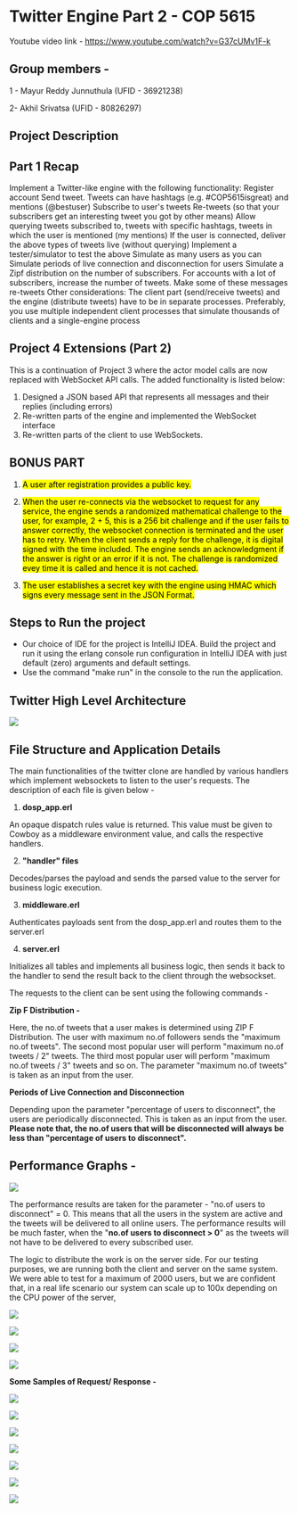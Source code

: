 
# **Twitter Engine Part 2  - COP 5615**

Youtube video link - https://www.youtube.com/watch?v=G37cUMv1F-k

## **Group members -**

1 - Mayur Reddy Junnuthula (UFID - 36921238)

2-  Akhil Srivatsa (UFID - 80826297)

## **Project Description**

## **Part 1 Recap**

Implement a Twitter-like engine with the following functionality:
Register account
Send tweet. Tweets can have hashtags (e.g. #COP5615isgreat) and mentions (@bestuser)
Subscribe to user's tweets
Re-tweets (so that your subscribers get an interesting tweet you got by other means)
Allow querying tweets subscribed to, tweets with specific hashtags, tweets in which the user is mentioned (my mentions)
If the user is connected, deliver the above types of tweets live (without querying)
Implement a tester/simulator to test the above
Simulate as many users as you can
Simulate periods of live connection and disconnection for users
Simulate a Zipf distribution on the number of subscribers. For accounts with a lot of subscribers, increase the number of tweets. Make some of these messages re-tweets
Other considerations:
The client part (send/receive tweets) and the engine (distribute tweets) have to be in separate processes. Preferably, you use multiple independent client processes that simulate thousands of clients and a single-engine process


## **Project 4 Extensions (Part 2)** ##
This is a continuation of Project 3 where the actor model calls are now replaced with WebSocket API calls. The added functionality is listed below:

1.  Designed a JSON based API that represents all messages and their replies (including errors)
2.  Re-written parts of the engine and implemented the WebSocket interface
3.  Re-written parts of the client to use WebSockets.

## **BONUS PART** ##

1. <mark> A user after registration provides a public key. </mark> 

2. <mark> When the user re-connects via the websocket to request for any service, the engine sends a randomized mathematical challenge to the user, for example, 2 + 5, this is a 256 bit challenge and if the user fails to answer correctly, the websocket connection is terminated and the user has to retry. When the client sends a reply for the challenge, it is digital signed with the time included. The engine sends an acknowledgment if the answer is right or an error if it is not. The challenge is randomized evey time it is called and hence it is not cached. </mark>

3. <mark> The user establishes a secret key with the engine using HMAC which signs every message sent in the JSON Format. </mark>


## **Steps to Run the project** ##

- Our choice of IDE for the project is IntelliJ IDEA. Build the project and run it using the erlang console run configuration in IntelliJ IDEA with just default (zero) arguments and default settings.
- Use the command "make run" in the console to the run the application.

## **Twitter High Level Architecture**

![](architecture.png)

## **File Structure and Application Details**

The main functionalities of the twitter clone are handled by various handlers which implement websockets to listen to the user's requests.
The description of each file is given below - 

1) **dosp_app.erl**

An opaque dispatch rules value is returned. This value must be given to Cowboy as a middleware environment value, and calls the respective handlers.

2) **"handler" files**

Decodes/parses the payload and sends the parsed value to the server for business logic execution.

3) **middleware.erl**

Authenticates payloads sent from the dosp_app.erl and routes them to the server.erl

4) **server.erl**

Initializes all tables and implements all business logic, then sends it back to the handler to send the result back to the client through the websockset.

The requests to the client can be sent using the following commands -

**Zip F Distribution -**

Here, the no.of tweets that a user makes is determined using ZIP F Distribution. The user with maximum no.of followers sends the "maximum no.of tweets".
The second most popular user will perform "maximum no.of tweets / 2" tweets. The third most popular user will perform "maximum no.of tweets / 3" tweets
and so on. The parameter "maximum no.of tweets" is taken as an input from the user.


**Periods of Live Connection and Disconnection**

Depending upon the parameter "percentage of users to disconnect", the users are periodically disconnected. This is taken as an input from the user.
**Please note that, the no.of users that will be disconnected will always be less than "percentage of users to disconnect".**

## **Performance Graphs -**


![](Screenshot_2022-12-01_at_8.08.32_PM.png)



The performance results are taken for the parameter - "no.of users to disconnect" = 0. This means that all the users in the system are
active and the tweets will be delivered to all online users. The performance results will be much faster, when
the "**no.of users to disconnect > 0**" as the tweets will not have to be delivered to every subscribed user.


The logic to distribute the work is on the server side. For our testing purposes, we are running both the client and server on the same
system.  We were able to test for a maximum of 2000 users, but we are confident that, in a real life scenario our system can scale up to
100x depending on the CPU power of the server,

![](Screenshot_2022-12-01_at_6.47.39_PM.png)

![](Screenshot_2022-12-01_at_8.04.01_PM.png)

![](Screenshot_2022-12-01_at_8.04.25_PM.png)

![](Screenshot_2022-12-01_at_8.04.46_PM.png)

**Some Samples of Request/ Response -**

![](Screenshot_2022-12-15_at_9.27.43_PM.png)

![](Screenshot_2022-12-15_at_9.30.51_PM.png)

![](Screenshot_2022-12-15_at_9.32.27_PM.png)

![](Screenshot_2022-12-15_at_9.34.05_PM.png)

![](Screenshot_2022-12-15_at_9.37.00_PM.png)

![](Screenshot_2022-12-15_at_9.40.37_PM.png)

![](Screenshot_2022-12-15_at_9.42.03_PM.png)
